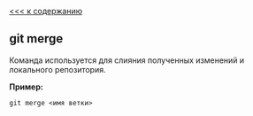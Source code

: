 [<<< к содержанию](/readme.md)
## git merge  

Команда используется для слияния полученных изменений и локального репозитория.

__Пример:__

```bash=
git merge <имя ветки>
```